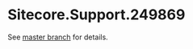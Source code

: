 # Sitecore.Support.249869

See [master branch](https://github.com/sitecoresupport/Sitecore.Support.249869) for details.